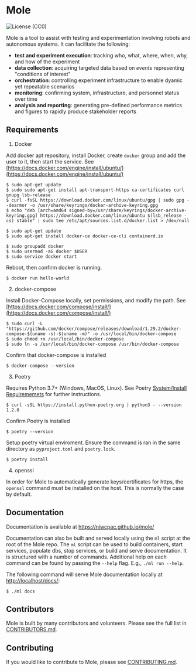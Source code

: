 # **Mole**

![License (CC0)](https://img.shields.io/badge/license-CC0--1.0-brightgreen)

Mole is a tool to assist with testing and experimentation involving robots and autonomous systems. It can facilitate the following:

* **test and experiment execution**: tracking who, what, where, when, why, and how of the experiment
* **data collection**: acquiring targeted data based on *events* representing "conditions of interest"
* **orchestration**: controlling experiment infrastructure to enable dyamic yet repeatable scenarios
* **monitoring**: confirming system, infrastructure, and personnel status over time
* **analysis and reporting**: generating pre-defined performance metrics and figures to rapidly produce stakeholder reports

## **Requirements**
1) Docker

Add docker apt repository, install Docker, create `docker` group and add the user to it, then start the service. See [https://docs.docker.com/engine/install/ubuntu/](https://docs.docker.com/engine/install/ubuntu/)

    $ sudo apt-get update
    $ sudo sudo apt-get install apt-transport-https ca-certificates curl gnupg lsb-release
    $ curl -fsSL https://download.docker.com/linux/ubuntu/gpg | sudo gpg --dearmor -o /usr/share/keyrings/docker-archive-keyring.gpg
    $ echo "deb [arch=amd64 signed-by=/usr/share/keyrings/docker-archive-keyring.gpg] https://download.docker.com/linux/ubuntu $(lsb_release -cs) stable" | sudo tee /etc/apt/sources.list.d/docker.list > /dev/null

    $ sudo apt-get update
    $ sudo apt-get install docker-ce docker-ce-cli containerd.io

    $ sudo groupadd docker
    $ sudo usermod -aG docker $USER
    $ sudo service docker start
Reboot, then confirm docker is running.
    
    $ docker run hello-world

2) docker-compose

Install Docker-Compose locally, set permissions, and modify the path. See [https://docs.docker.com/compose/install/](https://docs.docker.com/compose/install/)

    $ sudo curl -L "https://github.com/docker/compose/releases/download/1.29.2/docker-compose-$(uname -s)-$(uname -m)" -o /usr/local/bin/docker-compose
    $ sudo chmod +x /usr/local/bin/docker-compose
    $ sudo ln -s /usr/local/bin/docker-compose /usr/bin/docker-compose

Confirm that docker-compose is installed

    $ docker-compose --version

3) Poetry

Requires Python 3.7+ (Windows, MacOS, Linux). See Poetry [System/Install Requirememets](https://python-poetry.org/docs/#system-requirements) for further instructions.

    $ curl -sSL https://install.python-poetry.org | python3 - --version 1.2.0

Confirm Poetry is installed

    $ poetry --version

Setup poetry virtual enviroment. Ensure the command is ran in the same directory as `pyproject.toml` and `poetry.lock`.

    $ poetry install

4) openssl


In order for Mole to automatically generate keys/certificates for https, the `openssl` command must be installed on the host. This is normally the case by default.


## **Documentation**

Documentation is available at https://niwcpac.github.io/mole/

Documentation can also be built and served locally using the `ml` script at the root of the Mole repo. The `ml` script can be used to build containers, start services, populate dbs, stop services, or build and serve documentation.  It is structured with a number of commands.  Additional help on each command 
can be found by passing the `--help` flag.  E.g., `./ml run --help`.

The following command will serve Mole documentation locally at [http://localhost/docs/](http://localhost/docs/):

    $ ./ml docs

## Contributors

Mole is built by many contributors and volunteers. Please see the full list in <a href="CONTRIBUTORS.md">CONTRIBUTORS.md</a>.

## Contributing

If you would like to contribute to Mole, please see <a href="CONTRIBUTING.md">CONTRIBUTING.md</a>.